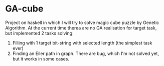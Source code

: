 # GA-cube
Project on haskell in which I will try to solve magic cube puzzle by Genetic Algorithm.
At the current time therea are no GA realisation for target task, but implemented 2 tasks solving:
1. Filling with 1 target bit-string with selected length (the simplest task ever)
2. Finding an Eiler path in graph. There are bug, which I'm not solved yet, but it works in some cases. 
